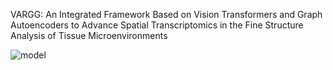 VARGG: An Integrated Framework Based on Vision Transformers and Graph Autoencoders to Advance Spatial Transcriptomics in the Fine Structure Analysis of Tissue Microenvironments


![model](https://github.com/w2260584531/VARGG-main/assets/140353599/bb83297c-0937-48c7-8740-d0f47735a89c)
